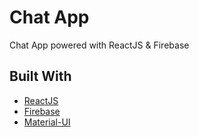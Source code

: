 # Chat App

Chat App powered with ReactJS & Firebase

## Built With

- [ReactJS](https://reactjs.org/)
- [Firebase](https://firebase.google.com/)
- [Material-UI](https://material-ui.com/)
